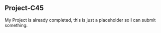 ## Project-C45

My Project is already completed, this is just a placeholder so I can submit something.
